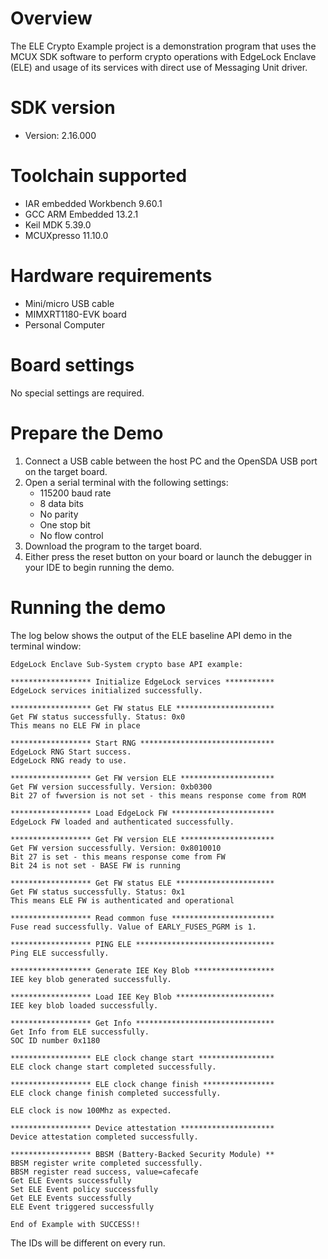 Overview
========
The ELE Crypto Example project is a demonstration program that uses the MCUX SDK
software to perform crypto operations with EdgeLock Enclave (ELE) and usage of
its services with direct use of Messaging Unit driver.


SDK version
===========
- Version: 2.16.000

Toolchain supported
===================
- IAR embedded Workbench  9.60.1
- GCC ARM Embedded  13.2.1
- Keil MDK  5.39.0
- MCUXpresso  11.10.0

Hardware requirements
=====================
- Mini/micro USB cable
- MIMXRT1180-EVK board
- Personal Computer

Board settings
==============
No special settings are required.

Prepare the Demo
================
1.  Connect a USB cable between the host PC and the OpenSDA USB port on the target board. 
2.  Open a serial terminal with the following settings:
    - 115200 baud rate
    - 8 data bits
    - No parity
    - One stop bit
    - No flow control
3.  Download the program to the target board.
4.  Either press the reset button on your board or launch the debugger in your IDE to begin running the demo.

Running the demo
================
The log below shows the output of the ELE baseline API demo in the terminal window:
~~~~~~~~~~~~~~~~~~~~~~~~~~~~~~~~~~~
EdgeLock Enclave Sub-System crypto base API example:

****************** Initialize EdgeLock services ***********
EdgeLock services initialized successfully.

****************** Get FW status ELE **********************
Get FW status successfully. Status: 0x0
This means no ELE FW in place

****************** Start RNG ******************************
EdgeLock RNG Start success.
EdgeLock RNG ready to use.

****************** Get FW version ELE *********************
Get FW version successfully. Version: 0xb0300
Bit 27 of fwversion is not set - this means response come from ROM

****************** Load EdgeLock FW ***********************
EdgeLock FW loaded and authenticated successfully.

****************** Get FW version ELE *********************
Get FW version successfully. Version: 0x8010010
Bit 27 is set - this means response come from FW
Bit 24 is not set - BASE FW is running

****************** Get FW status ELE **********************
Get FW status successfully. Status: 0x1
This means ELE FW is authenticated and operational

****************** Read common fuse ***********************
Fuse read successfully. Value of EARLY_FUSES_PGRM is 1.

****************** PING ELE *******************************
Ping ELE successfully.

****************** Generate IEE Key Blob ******************
IEE key blob generated successfully.

****************** Load IEE Key Blob **********************
IEE key blob loaded successfully.

****************** Get Info *******************************
Get Info from ELE successfully.
SOC ID number 0x1180

****************** ELE clock change start *****************
ELE clock change start completed successfully.

****************** ELE clock change finish ****************
ELE clock change finish completed successfully.

ELE clock is now 100Mhz as expected.

****************** Device attestation *********************
Device attestation completed successfully.

****************** BBSM (Battery-Backed Security Module) **
BBSM register write completed successfully.
BBSM register read success, value=cafecafe
Get ELE Events successfully
Set ELE Event policy successfully
Get ELE Events successfully
ELE Event triggered successfully

End of Example with SUCCESS!!
~~~~~~~~~~~~~~~~~~~~~~~~~~~~~~~~~~~
The IDs will be different on every run.
